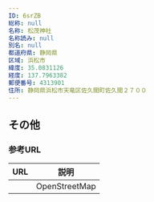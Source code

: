 ```yaml
---
ID: 6srZB
総称: null
名称: 松茂神社
名称読み: null
別名: null
都道府県: 静岡県
区域: 浜松市
緯度: 35.0831126
経度: 137.7963382
郵便番号: 4313901
住所: 静岡県浜松市天竜区佐久間町佐久間２７００
---
```


## その他

### 参考URL

| URL | 説明          |
| --- | ------------- |
|     | OpenStreetMap |
